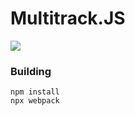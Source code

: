 # Multitrack.JS

![](https://raw.githubusercontent.com/Ponywka/multitrack.js/master/screenshot.png)

### Building
```
npm install
npx webpack
```